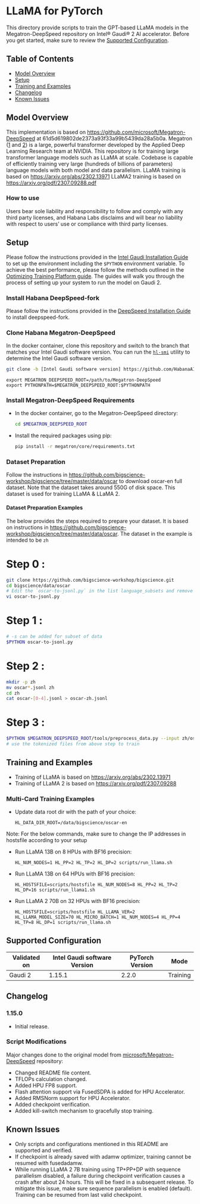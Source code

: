 # LLaMA for PyTorch

This directory provide scripts to train the GPT-based LLaMA models in the Megatron-DeepSpeed repository on Intel® Gaudi® 2 AI accelerator.
Before you get started, make sure to review the [Supported Configuration](#supported-configuration).

## Table of Contents
* [Model Overview](#model-overview)
* [Setup](#setup)
* [Training and Examples](#training-and-examples)
* [Changelog](#changelog)
* [Known Issues](#known-issues)

## Model Overview
This implementation is based on https://github.com/microsoft/Megatron-DeepSpeed at 61d5d619802de2373a93f33a99b5439da28a5b0a.
Megatron ([1](https://arxiv.org/pdf/1909.08053.pdf) and [2](https://arxiv.org/pdf/2104.04473.pdf)) is a large, powerful transformer developed by the Applied Deep Learning Research team at NVIDIA. This repository is for training large transformer language models such as LLaMA at scale. Codebase is capable of efficiently training very large (hundreds of billions of parameters) language models with both model and data parallelism.
LLaMA training is based on https://arxiv.org/abs/2302.13971
LLaMA2 training is based on https://arxiv.org/pdf/2307.09288.pdf

### How to use
Users bear sole liability and responsibility to follow and comply with any third party licenses, and Habana Labs disclaims and will bear no liability with respect to users’ use or compliance with third party licenses.


## Setup
Please follow the instructions provided in the [Intel Gaudi Installation Guide](https://docs.habana.ai/en/latest/Installation_Guide/index.html)
to set up the environment including the `$PYTHON` environment variable. To achieve the best performance, please follow the methods outlined in the [Optimizing Training Platform guide](https://docs.habana.ai/en/latest/PyTorch/Model_Optimization_PyTorch/Optimization_in_Training_Platform.html).
The guides will walk you through the process of setting up your system to run the model on Gaudi 2.

### Install Habana DeepSpeed-fork
Please follow the instructions provided in the [DeepSpeed Installation Guide](https://docs.habana.ai/en/latest/PyTorch/DeepSpeed/DeepSpeed_User_Guide/DeepSpeed_User_Guide.html#installing-deepspeed-library) to install deepspeed-fork.

### Clone Habana Megatron-DeepSpeed
In the docker container, clone this repository and switch to the branch that matches your Intel Gaudi software version.
You can run the [`hl-smi`](https://docs.habana.ai/en/latest/System_Management_Tools_Guide/System_Management_Tools.html#hl-smi-utility-options) utility to determine the Intel Gaudi software version.
```bash
git clone -b [Intel Gaudi software version] https://github.com/HabanaAI/Megatron-DeepSpeed
```

```
export MEGATRON_DEEPSPEED_ROOT=/path/to/Megatron-DeepSpeed
export PYTHONPATH=$MEGATRON_DEEPSPEED_ROOT:$PYTHONPATH
```
### Install Megatron-DeepSpeed Requirements
* In the docker container, go to the Megatron-DeepSpeed directory:
  ```bash
  cd $MEGATRON_DEEPSPEED_ROOT
  ```

* Install the required packages using pip:
  ```bash
  pip install -r megatron/core/requirements.txt
  ```

### Dataset Preparation
Follow the instructions in https://github.com/bigscience-workshop/bigscience/tree/master/data/oscar to download oscar-en full dataset. Note that the dataset takes around 550G of disk space. This dataset is used for training LLaMA & LLaMA 2.
#### Dataset Preparation Examples
The below provides the steps required to prepare your dataset. It is based on instructions in https://github.com/bigscience-workshop/bigscience/tree/master/data/oscar.  The dataset in the example is intended to be `zh`
# Step 0 :
  ```bash
git clone https://github.com/bigscience-workshop/bigscience.git
cd bigscience/data/oscar
# Edit the `oscar-to-jsonl.py` in the list language_subsets and remove the comment on unshuffled_deduplicated_zh and comment out unshuffled_deduplicated_en
vi oscar-to-jsonl.py
  ```
# Step 1 :
  ```bash
  # -s can be added for subset of data
$PYTHON oscar-to-jsonl.py
  ```
# Step 2 :
  ```bash
mkdir -p zh
mv oscar*.jsonl zh
cd zh
cat oscar-[0-4].jsonl > oscar-zh.jsonl
  ```
# Step 3 :
  ```bash
$PYTHON $MEGATRON_DEEPSPEED_ROOT/tools/preprocess_data.py --input zh/oscar-zh.jsonl --output-prefix $MEGATRON_DEEPSPEED_ROOT/zh/tokenized --vocab-file gpt2-vocab.json --merge-file gpt2-merges.txt --append-eod --tokenizer-type GPT2BPETokenizer --workers 64
# use the tokenized files from above step to train
  ```


## Training and Examples
* Training of LLaMA is based on https://arxiv.org/abs/2302.13971
* Training of LLaMA 2 is based on https://arxiv.org/pdf/2307.09288

### Multi-Card Training Examples
* Update data root dir with the path of your choice:
  ```
  HL_DATA_DIR_ROOT=/data/bigscience/oscar-en
  ```

Note: For the below commands, make sure to change the IP addresses in hostsfile according to your setup

* Run LLaMA 13B on 8 HPUs with BF16 precision:
  ```
  HL_NUM_NODES=1 HL_PP=2 HL_TP=2 HL_DP=2 scripts/run_llama.sh
  ```

* Run LLaMA 13B on 64 HPUs with BF16 precision:
  ```
  HL_HOSTSFILE=scripts/hostsfile HL_NUM_NODES=8 HL_PP=2 HL_TP=2 HL_DP=16 scripts/run_llama1.sh
  ```

* Run LLaMA 2 70B on 32 HPUs with BF16 precision:
  ```
  HL_HOSTSFILE=scripts/hostsfile HL_LLAMA_VER=2 HL_LLAMA_MODEL_SIZE=70 HL_MICRO_BATCH=1 HL_NUM_NODES=4 HL_PP=4 HL_TP=8 HL_DP=1 scripts/run_llama.sh
  ```


## Supported Configuration
| Validated on  | Intel Gaudi software Version | PyTorch Version | Mode     |
|---------------|------------------------------|-----------------|----------|
| Gaudi 2       | 1.15.1                       | 2.2.0           | Training |


## Changelog
### 1.15.0
 - Initial release.

### Script Modifications
Major changes done to the original model from [microsoft/Megatron-DeepSpeed](https://github.com/microsoft/Megatron-DeepSpeed/commit/61d5d619802de2373a93f33a99b5439da28a5b0a) repository:
* Changed README file content.
* TFLOPs calculation changed.
* Added HPU FP8 support.
* Flash attention support via FusedSDPA is added for HPU Accelerator.
* Added RMSNorm support for HPU Accelerator.
* Added checkpoint verification.
* Added kill-switch mechanism to gracefully stop training.

## Known Issues
* Only scripts and configurations mentioned in this README are supported and verified.
* If checkpoint is already saved with adamw optimizer, training cannot be resumed with fusedadamw.
* While running LLaMA 2 7B training using TP+PP+DP with sequence parallelism disabled, a failure during checkpoint verification causes a crash after about 24 hours. This will be fixed in a subsequent release. To mitigate this issue, make sure sequence parallelism is enabled (default). Training can be resumed from last valid checkpoint.
